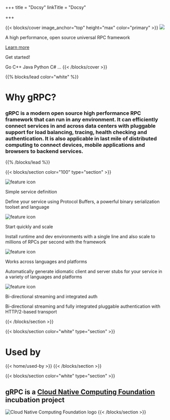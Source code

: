 +++
title = "Docsy"
linkTitle = "Docsy"

+++

{{< blocks/cover image_anchor="top" height="max" color="primary" >}}
<img class="w-100 h-100 mb-3" src="/img/logos/grpc-logo.png" />

<p class="mb-3 display-2">
	A high performance, open source universal RPC framework
</p>
<a
	class="mx-auto mb-5 btn btn-primary font-weight-bold"
	href="/docs/what-is-grpc/introduction"
>
Learn more
</a>
<p class="mb-3 display-2 font-weight-normal">Get started!</p>
<div class="inline-block align-middle">
<a class="btn btn-primary">Go</a>
<a class="btn btn-primary">C++</a>
<a class="btn btn-primary">Java</a>
<a class="btn btn-primary">Python</a>
<a class="btn btn-primary">C#</a>
<a class="btn btn-primary">…</a>
{{< /blocks/cover >}}

{{% blocks/lead color="white" %}}

<h1 class="mb-3 display-1 text-primary">
	Why gRPC?
</h1>
<h3 class="font-weight-light">
	gRPC is a modern open source high performance RPC framework that can
	run in any environment. It can efficiently connect services in and
	across data centers with pluggable support for load balancing,
	tracing, health checking and authentication. It is also applicable
	in last mile of distributed computing to connect devices, mobile
	applications and browsers to backend services.
</h3>
{{% /blocks/lead %}}

{{< blocks/section color="100" type="section" >}}

<div class="row">
	<div class="d-inline-flex align-items-start col-12 col-md-6 mb-5">
		<img class="w-50 mr-5" src="/img/icons/feature-1.svg" alt="feature icon">
		<div>
			<p>Simple service definition</p>
			<p class="subtitle">
				Define your service using Protocol Buffers, a powerful binary serialization toolset and language
			</p>
		</div>
	</div>
	<div class="d-inline-flex align-items-start col-12 col-md-6 mb-5">
		<img class="w-50 mr-5" src="/img/icons/feature-2.svg" alt="feature icon">
		<div>
			<p>Start quickly and scale</p>
			<p class="subtitle">
				Install runtime and dev environments with a single line and also scale to millions of RPCs per second with the framework
			</p>
		</div>
	</div>
</div>
<div class="row">
	<div class="d-inline-flex align-items-start col-12 col-md-6">
		<img class="w-50 mr-5"  src="/img/icons/feature-3.svg" alt="feature icon">
		<div>
			<p>Works across languages and platforms</p>
			<p class="subtitle">
				Automatically generate idiomatic client and server stubs for your service in a variety of languages and platforms
			</p>
		</div>
	</div>
	<div class="d-inline-flex align-items-start col-12 col-md-6">
		<img class="w-50 mr-5" src="/img/icons/feature-4.svg" alt="feature icon">
		<div>
			<p>Bi-directional streaming and integrated auth</p>
			<p class="subtitle">
				Bi-directional streaming and fully integrated pluggable authentication with HTTP/2-based transport
			</p>
		</div>
	</div>
</div>
{{< /blocks/section >}}

{{< blocks/section color="white" type="section" >}}

<h1 class="mb-5 display-1 text-center text-primary">
	Used by
</h1>
{{< home/used-by >}}
{{< /blocks/section >}}

{{< blocks/section color="white" type="section" >}}

<h2 class="mb-5 display-2 text-center">
	gRPC is a <a href="https://cncf.io">Cloud Native Computing Foundation</a> incubation project
</h2>
<img class="w-50 mx-auto" src="/img/logos/cncf-horizontal-color.png" alt="Cloud Native Computing Foundation logo" />
{{< /blocks/section >}}
